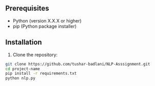 

## Prerequisites

- Python (version X.X.X or higher)
- pip (Python package installer)

## Installation

1. Clone the repository:

```bash
git clone https://github.com/tushar-badlani/NLP-Asssignment.git
cd project-name
pip install -r requirements.txt
python nlp.py
